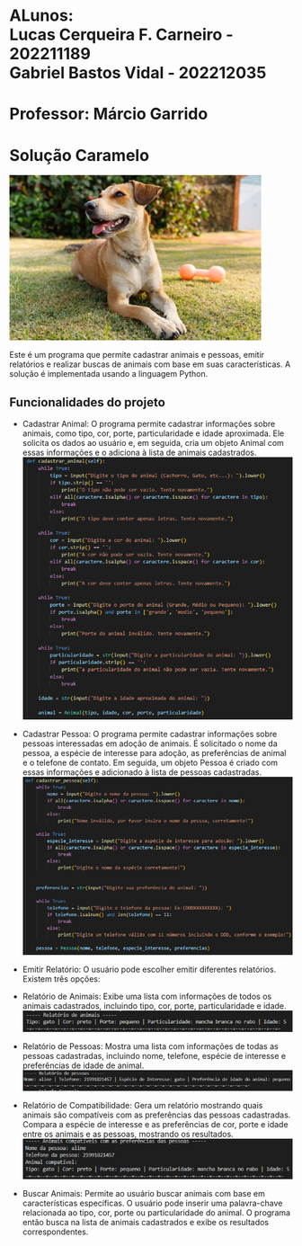 # ALunos: <br> Lucas Cerqueira F. Carneiro - 202211189 <br> Gabriel Bastos Vidal - 202212035

# Professor: Márcio Garrido 

<a href="https://github.com/marciogarridoLaCop"></a>

# Solução Caramelo

![cachorro](./Imagens/cachorro.jpg)

Este é um programa que permite cadastrar animais e pessoas, emitir relatórios e realizar buscas de animais com base em suas características. A solução é implementada usando a linguagem Python.

 ## Funcionalidades do projeto
 - Cadastrar Animal: O programa permite cadastrar informações sobre animais, como tipo, cor, porte, particularidade e idade aproximada. Ele solicita os dados ao usuário e, em seguida, cria um objeto Animal com essas informações e o adiciona à lista de animais cadastrados.
![animais](./Imagens/Screenshot_1.png)

- Cadastrar Pessoa: O programa permite cadastrar informações sobre pessoas interessadas em adoção de animais. É solicitado o nome da pessoa, a espécie de interesse para adoção, as preferências de animal e o telefone de contato. Em seguida, um objeto Pessoa é criado com essas informações e adicionado à lista de pessoas cadastradas.
![pessoas](./Imagens/pessoa.png)

- Emitir Relatório: O usuário pode escolher emitir diferentes relatórios. Existem três opções:

- Relatório de Animais: Exibe uma lista com informações de todos os animais cadastrados, incluindo tipo, cor, porte, particularidade e idade.
![relatorio_animais](./Imagens/rela_animal.png)
- Relatório de Pessoas: Mostra uma lista com informações de todas as pessoas cadastradas, incluindo nome, telefone, espécie de interesse e preferências de idade de animal.
![relatorio_pessoas](./Imagens/rela_pessoa.png)
- Relatório de Compatibilidade: Gera um relatório mostrando quais animais são compatíveis com as preferências das pessoas cadastradas. Compara a espécie de interesse e as preferências de cor, porte e idade entre os animais e as pessoas, mostrando os resultados.
![compatibilidade](./Imagens/compatibilidade.png)
- Buscar Animais: Permite ao usuário buscar animais com base em características específicas. O usuário pode inserir uma palavra-chave relacionada ao tipo, cor, porte ou particularidade do animal. O programa então busca na lista de animais cadastrados e exibe os resultados correspondentes.
